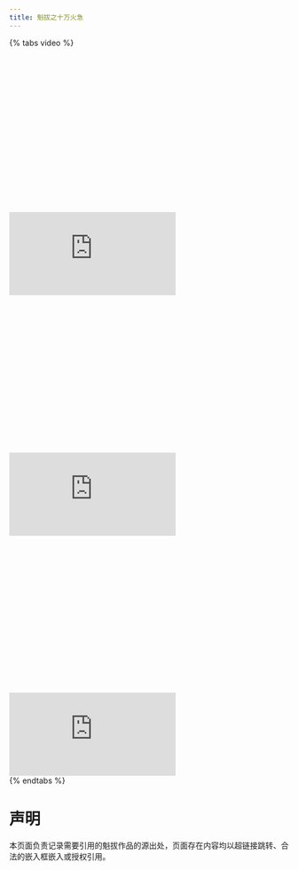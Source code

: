```yaml
---
title: 魁拔之十万火急
---
```

{% tabs video %}
<!-- tab 爱奇艺 -->
<div class="video-container"><iframe class="iframe-moive" src="https://open.iqiyi.com/developer/player_js/coopPlayerIndex.html?vid=ed593f55ffbab9ac94be380572469753&tvId=1462047529139900&accessToken=2.ef9c39d6c7f1d5b44768e38e5243157d&appKey=8c634248790d4343bcae1f66129c1010&appId=1368" frameborder="0" allowfullscreen="true"></iframe></div>
<!-- endtab -->
<!-- tab 优酷 -->
<div class="video-container"><iframe class="iframe-moive" src="https://player.youku.com/embed/XMjk0MTQ4NjM2" frameborder="0" allowfullscreen="true"></iframe></div>
<!-- endtab -->
<!-- tab 腾讯视频 -->
<div class="video-container"><iframe class="iframe-moive" src="https://v.qq.com/txp/iframe/player.html?vid=e0015bffkiw" frameborder="0" allowfullscreen="true"></iframe></div>
<!-- endtab -->
{% endtabs %}

<style>
    .video-container {
        padding-top: 56.25% !important;
    }
</style>

# 声明
本页面负责记录需要引用的魁拔作品的源出处，页面存在内容均以超链接跳转、合法的嵌入框嵌入或授权引用。